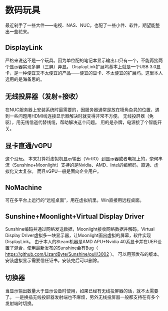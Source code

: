 # 数码玩具
最近剁手了一些大件——电视、NAS、NUC，也配了一些小件、软件，期望能整出一些花来。

## DisplayLink
严格来说这不是一个玩具。因为单位配的笔记本显示输出口只有一个，不能再接两个显示器实现多屏（三屏）异显。
DisplayLink扩展坞基本上就是一个USB 3.0显卡，是一种便宜又不太便宜的产品——便宜的显卡、不太便宜的扩展坞。这里本人选用的是海备思的。

## 无线投屏器（发射+接收）
在NUC服务器上安装系统时最需要的，因服务器通常是放在犄角旮旯的位置，遇到一些问题用HDMI线连接显示器解决时就变得非常不方便。
无线投屏器（免驱），用无线信道代替线缆，帮助解决这个问题。
用的是杂牌，电源接了个智能开关。

## 显卡直通/vGPU
这个没玩。
本来打算将虚拟机显示输出（VirtIO）到显示器或者电视上的，奈何串流（Sunshine+Moonlight）支持的是Nvidia、AMD、Intel的编解码，直通、虚拟化又太复杂。
而且vGPU一般是面向企业用户。

## NoMachine
可在多平台上运行的“远程桌面”，用在虚拟机里。Win直接用远程桌面。

## Sunshine+Moonlight+Virtual Display Driver
Sunshine编码并通过网络发送数据，Moonlight接收网络数据并解码，Virtual Display Driver虚拟多一块显示器，让Moonlight画出虚拟的屏幕，软件实现DisplayLink。
由于本人的Steam机器是AMD APU+Nvidia 40系显卡并在UEFI设置了混合，使用最新发布的Sunshine会有Bug（ https://github.com/LizardByte/Sunshine/pull/3002 ）。
可以用预发布的版本。
安装虚拟显示需要信任证书，安装完后可以删除。

## 切换器
当显示输出数量大于显示设备时使用，如果已经有无线投屏器的话，就不太需要了。
一是换插无线投屏器发射端也不麻烦，另外无线投屏器一般都支持在有多个发射端时切换。